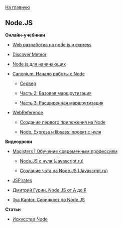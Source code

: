 [На главную](README.md)


## Node.JS


**Онлайн-учебники**

- [Web разработка на node.js и express](https://github.com/DavidKlassen/node-tutorial/wiki/Web-%D1%80%D0%B0%D0%B7%D1%80%D0%B0%D0%B1%D0%BE%D1%82%D0%BA%D0%B0-%D0%BD%D0%B0-node.js-%D0%B8-express)

- [Discover Meteor](http://uk.discovermeteor.com/)

- [Node.js для начинающих](http://nodebeginner.ru/)

- [Canonium. Начало работы с Node](http://canonium.com/)

  * [Сервер](http://canonium.com/articles/series-getting-started-node-part-1-server)

  * [Часть 2: Базовая маршрутизация](http://canonium.com/articles/series-getting-started-node-part-2-basic-routing)

  * [Часть 3: Расширенная маршрутизация](http://canonium.com/articles/series-getting-started-node-part-3-advanced-routing)

- [WebReference](https://webref.ru/)

  * [Создание первого приложения на Node](https://webref.ru/dev/first-node-app)

  * [Node, Express и libsass: проект с нуля](https://webref.ru/dev/node-express-libsass)


**Видеоуроки**

- [Magisters | Обучение современным профессиям](https://www.youtube.com/user/WebMagistersRu/playlists)

  * [Node.JS с нуля (Javascript.ru)](https://www.youtube.com/playlist?list=PLypd1VrGv7FM2Qv8fzYnL5TAik0OAyINN)

  * [Создание чата на Node.JS (Javascript.ru)](https://www.youtube.com/playlist?list=PLypd1VrGv7FNghd_Fwldl19iJBaa4S2W5)

- [JSPirates](https://www.youtube.com/channel/UCoQvColVafC905L1wyqfjcg/videos)

- [Дмитрий Гурин. Node.JS от А до Я](https://www.youtube.com/playlist?list=PLV-WhzoNRDu_tiTM7OoyEGC5Ei863jmsp)

- [Ilya Kantor. Скринкаст по Node.JS](https://www.youtube.com/playlist?list=PLDyvV36pndZFWfEQpNixIHVvp191Hb3Gg)



**Статьи**

- [Искусство Node](http://frontender.info/art-of-node/)